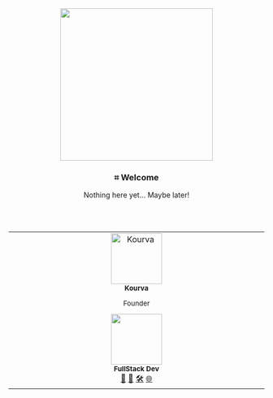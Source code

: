 <div align="center">
  <img align="center" src="https://github.com/Kourva/Kourva/blob/main/files/splash.png" width=300 height=300 style="border-radious=30%">
  <h3 align="center"><b>⌗ Welcome </b></h3>
  <p align="cneter">Nothing here yet... Maybe later!</p>
</div>

<br><br>

<table align="center">
  <tbody>
    <tr>
      <td align="center" valign="top" width="14.28%">
        <a href="https://kourva.github.io">
          <img src="https://avatars.githubusercontent.com/u/118578799?v=4" width="100px;" alt="Kourva"/><br/>
        </a>
        <sub><b>Kourva</b></sub><br>
        <sub><p>Founder</p></sub>
        <img src="https://user-images.githubusercontent.com/73097560/115834477-dbab4500-a447-11eb-908a-139a6edaec5c.gif" width="100px"><br>
        <sup><b>FullStack Dev</b></sup><br>
        <a href="#" title="SocialMedia">💬</a>
        <a href="https://kourva.github.io" title="Website">👾</a>
        <a href="https://kourva.pages.dev" title="Website">🛠</a>
        <a href="https://github.com/kourva" title="Github">🌐</a>
      </td>
    </tr>
  </tbody>
</table>

